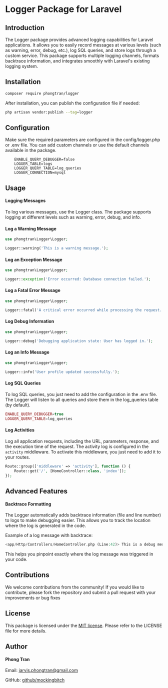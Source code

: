 # Logger Package for Laravel

## Introduction
The Logger package provides advanced logging capabilities for Laravel applications. It allows you to easily record messages at various levels (such as warning, error, debug, etc.), log SQL queries, and store logs through a custom service. This package supports multiple logging channels, formats backtrace information, and integrates smoothly with Laravel's existing logging system.

## Installation
```bash
composer require phongtran/logger
```
After installation, you can publish the configuration file if needed:
```bash
php artisan vendor:publish --tag=logger
```

## Configuration

Make sure the required parameters are configured in the config/logger.php or .env file. You can add custom channels or use the default channels available in the package.

```.env
    ENABLE_QUERY_DEBUGGER=false
    LOGGER_TABLE=logs
    LOGGER_QUERY_TABLE=log_queries
    LOGGER_CONNECTION=mysql
```

## Usage
#### Logging Messages
To log various messages, use the Logger class. The package supports logging at different levels such as warning, error, debug, and info.

#### Log a Warning Message

```php
use phongtran\Logger\Logger;

Logger::warning('This is a warning message.');
```

#### Log an Exception Message

```php
use phongtran\Logger\Logger;

Logger::exception('Error occurred: Database connection failed.');
```
#### Log a Fatal Error Message

```php
use phongtran\Logger\Logger;

Logger::fatal('A critical error occurred while processing the request.');
```

#### Log Debug Information

```php
use phongtran\Logger\Logger;

Logger::debug('Debugging application state: User has logged in.');
```

#### Log an Info Message

```php
use phongtran\Logger\Logger;

Logger::info('User profile updated successfully.');
```

#### Log SQL Queries
To log SQL queries, you just need to add the configuration in the .env file. The Logger will listen to all queries and store them in the log_queries table (by default).

```php
ENABLE_QUERY_DEBUGGER=true
LOGGER_QUERY_TABLE=log_queries
```

#### Log Activities
Log all application requests, including the URL, parameters, response, and the execution time of the request. The activity log is configured in the `activity` middleware. To activate this middleware, you just need to add it to your routes.

```php
Route::group(['middleware' => 'activity'], function () {
    Route::get('/', [HomeController::class, 'index']);
});
```

## Advanced Features
#### Backtrace Formatting

The Logger automatically adds backtrace information (file and line number) to logs to make debugging easier. This allows you to track the location where the log is generated in the code.

Example of a log message with backtrace:

```php
<app/Http/Controllers/HomeController.php (Line:42)> This is a debug message.
```

This helps you pinpoint exactly where the log message was triggered in your code.

## Contributions
We welcome contributions from the community! If you would like to contribute, please fork the repository and submit a pull request with your improvements or bug fixes

## License
This package is licensed under the [MIT license](https://opensource.org/licenses/MIT). Please refer to the LICENSE file for more details.

## Author
#### Phong Tran
Email: [jarvis.phongtran@gmail.com](https://github.com/mockingbitch)

GitHub: [github/mockingbitch](https://github.com/mockingbitch)
